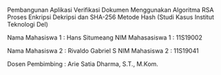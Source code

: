 Pembangunan Aplikasi Verifikasi Dokumen Menggunakan 
Algoritma RSA Proses Enkripsi Dekripsi dan SHA-256 Metode Hash
(Studi Kasus Institut Teknologi Del)

Nama Mahasiswa 1   : Hans Situmeang
NIM Mahasasiswa 1  : 11S19002

Nama Mahasiswa 2   : Rivaldo Gabriel S
NIM Mahasiswa 2    : 11S19041

Dosen Pembimbing   : Arie Satia Dharma, S.T., M.Kom.
